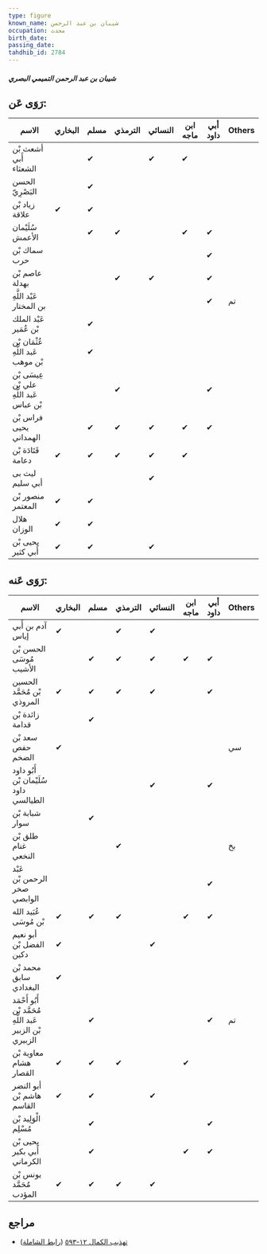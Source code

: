 ```yaml
---
type: figure
known_name: شيبان بن عبد الرحمن
occupation: محدث
birth_date:
passing_date:
tahdhib_id: 2784
---
```

##### شيبان بن عبد الرحمن التميمي البصري

## رَوَى عَن:
| الاسم                                    | البخاري | مسلم | الترمذي | النسائي | ابن ماجه | أبي داود | Others |
| ---------------------------------------- | ------- | ---- | ------- | ------- | -------- | -------- | ------ |
| أشعث بْن أَبي الشعثاء                    |         | ✔    |         | ✔       | ✔        |          |        |
| الحسن البَصْرِيّ                         |         | ✔    |         |         |          |          |        |
| زياد بْن علاقة                           | ✔       | ✔    |         |         |          |          |        |
| سُلَيْمان الأعمش                         |         | ✔    | ✔       |         | ✔        | ✔        |        |
| سماك بْن حرب                             |         |      |         |         |          | ✔        |        |
| عاصم بْن بهدلة                           |         |      | ✔       | ✔       |          | ✔        |        |
| عَبْد اللَّهِ بن المختار                 |         |      |         |         |          | ✔        | تم     |
| عَبْد الملك بْن عُمَير                   |         | ✔    |         |         |          |          |        |
| عُثْمَان بْن عَبد اللَّهِ بْن موهب       |         | ✔    |         |         |          |          |        |
| عِيسَى بْن علي بْن عَبد اللَّهِ بْن عباس |         |      | ✔       |         |          | ✔        |        |
| فراس بْن يحيى الهمداني                   |         | ✔    | ✔       | ✔       | ✔        | ✔        |        |
| قَتَادَة بْن دعامة                       | ✔       | ✔    | ✔       | ✔       | ✔        |          |        |
| ليث بى أبي سليم                          |         |      |         | ✔       |          |          |        |
| منصور بْن المعتمر                        | ✔       | ✔    |         |         |          |          |        |
| هلال الوزان                              | ✔       | ✔    |         |         |          |          |        |
| يحيى بْن أَبي كثير                       | ✔       | ✔    |         | ✔       |          |          |        |
## رَوَى عَنه:
| الاسم                                                      | البخاري | مسلم | الترمذي | النسائي | ابن ماجه | أبي داود | Others |
| ---------------------------------------------------------- | ------- | ---- | ------- | ------- | -------- | -------- | ------ |
| آدم بن أَبي إياس                                           | ✔       |      | ✔       | ✔       |          |          |        |
| الحسن بْن مُوسَى الأشيب                                    |         | ✔    | ✔       | ✔       | ✔        | ✔        |        |
| الحسين بْن مُحَمَّد المروذي                                | ✔       | ✔    | ✔       | ✔       |          | ✔        |        |
| زائدة بْن قدامة                                            |         | ✔    |         |         |          |          |        |
| سعد بْن حفص الضخم                                          | ✔       |      |         |         |          |          | سي     |
| أَبُو داود سُلَيْمان بْن داود الطيالسي                     |         |      |         | ✔       |          | ✔        |        |
| شبابة بْن سوار                                             |         | ✔    |         |         |          |          |        |
| طلق بْن غنام النخعي                                        |         |      | ✔       |         |          |          | بخ     |
| عَبْد الرحمن بْن صخر الوابصي                               |         |      |         |         |          | ✔        |        |
| عُبَيد الله بْن مُوسَى                                     | ✔       | ✔    | ✔       |         | ✔        | ✔        |        |
| أبو نعيم الفضل بْن دكين                                    | ✔       |      |         | ✔       |          |          |        |
| محمد بْن سابق البغدادي                                     | ✔       |      |         |         |          |          |        |
| أَبُو أَحْمَد مُحَمَّد بْن عَبد اللَّهِ بْن الزبير الزبيري |         | ✔    |         |         |          | ✔        | تم     |
| معاوية بْن هشام القصار                                     | ✔       | ✔    | ✔       |         | ✔        |          |        |
| أبو النضر هاشم بْن القاسم                                  | ✔       | ✔    |         | ✔       |          |          |        |
| الْوَلِيد بْن مُسْلِم                                      |         | ✔    |         |         |          | ✔        |        |
| يحيى بْن أَبي بكير الكرماني                                |         | ✔    |         |         | ✔        | ✔        |        |
| يونس بْن مُحَمَّد المؤدب                                   | ✔       | ✔    | ✔       | ✔       |          |          |        |
## مراجع
- [تهذيب الكمال ١٢-٥٩٣](obsidian://open?vault=Tahdhib-al-Kamal&file=Figures/٢٧٨٤-شيبان%20بن%20عبد%20الرحمن%20التميمي%20البصري) ([رابط الشاملة](https://shamela.ws/book/3722/6366))